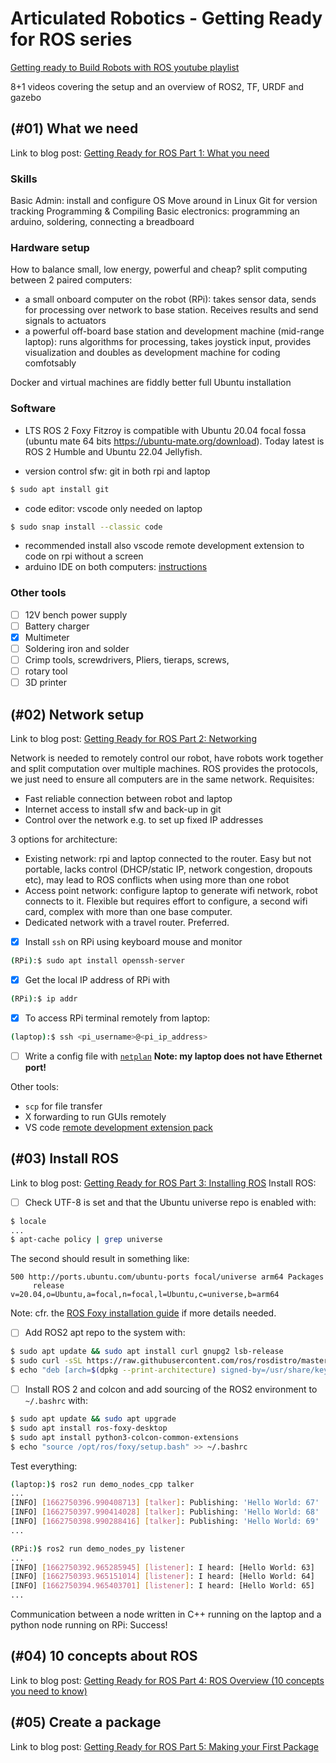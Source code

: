 # Articulated Robotics - Getting Ready for ROS series 

[Getting ready to Build Robots with ROS youtube playlist](https://www.youtube.com/playlist?list=PLunhqkrRNRhYYCaSTVP-qJnyUPkTxJnBt)

8+1 videos covering the setup and an overview of ROS2, TF, URDF and gazebo

## (#01) What we need 

Link to blog post: [Getting Ready for ROS Part 1: What you need](https://articulatedrobotics.xyz/ready-for-ros-1-what-you-need/)

### Skills

Basic Admin: install and configure OS
Move around in Linux
Git for version tracking
Programming & Compiling
Basic electronics: programming an arduino, soldering, connecting a breadboard

### Hardware setup
How to balance small, low energy, powerful and cheap? split computing between 2 paired computers:
* a small onboard computer on the robot (RPi): takes sensor data, sends for processing over network to base station. Receives results and send signals to actuators
* a powerful off-board base station and development machine (mid-range laptop): runs algorithms for processing, takes joystick input, provides visualization and doubles as development machine for coding comfotsably

Docker and virtual machines are fiddly better full Ubuntu installation

### Software
* LTS ROS 2 Foxy Fitzroy is compatible with Ubuntu 20.04 focal fossa (ubuntu mate 64 bits https://ubuntu-mate.org/download). Today latest is ROS 2 Humble and Ubuntu 22.04 Jellyfish.

* version control sfw: git in both rpi and laptop
``` bash
$ sudo apt install git
```
* code editor: vscode only needed on laptop
``` bash
$ sudo snap install --classic code
```
* recommended install also vscode remote development extension to code on rpi without a screen
* arduino IDE on both computers: [instructions](https://www.arduino.cc/en/guide/linux)

### Other tools
- [ ] 12V bench power supply
- [ ] Battery charger
- [x] Multimeter
- [ ] Soldering iron and solder
- [ ] Crimp tools, screwdrivers, Pliers, tieraps, screws,
- [ ] rotary tool
- [ ] 3D printer

## (#02) Network setup
Link to blog post: [Getting Ready for ROS Part 2: Networking](https://articulatedrobotics.xyz/ready-for-ros-2-networking/)

Network is needed to remotely control our robot, have robots work together and split computation over multiple machines. ROS provides the protocols, we just need to ensure all computers are in the same network. Requisites:

* Fast reliable connection between robot and laptop
* Internet access to install sfw and back-up in git
* Control over the network e.g. to set up fixed IP addresses

3 options for architecture:

* Existing network: rpi and laptop connected to the router. Easy but not portable, lacks control (DHCP/static IP, network congestion, dropouts etc), may lead to ROS conflicts when using more than one robot
* Access point network: configure laptop to generate wifi network, robot connects to it. Flexible but requires effort to configure, a second wifi card, complex with more than one base computer.
* Dedicated network with a travel router. Preferred.

- [x] Install `ssh` on RPi using keyboard mouse and monitor

```bash
(RPi):$ sudo apt install openssh-server
```

- [x] Get the local IP address of RPi with

```bash
(RPi):$ ip addr
```

- [x] To access RPi terminal remotely from laptop:

```bash
(laptop):$ ssh <pi_username>@<pi_ip_address>
```
- [ ] Write a config file with [`netplan`](https://netplan.io) **Note: my laptop does not have Ethernet port!**

Other tools:

* `scp` for file transfer
* X forwarding to run GUIs remotely
* VS code [remote development extension pack](https://code.visualstudio.com/docs/remote/ssh)

## (#03) Install ROS

Link to blog post: [Getting Ready for ROS Part 3: Installing ROS](https://articulatedrobotics.xyz/ready-for-ros-3-installing-ros/)
Install ROS:
- [ ] Check UTF-8 is set and that the Ubuntu universe repo is enabled with: 
```bash
$ locale
...
$ apt-cache policy | grep universe
```
The second should result in something like:
```
500 http://ports.ubuntu.com/ubuntu-ports focal/universe arm64 Packages
     release v=20.04,o=Ubuntu,a=focal,n=focal,l=Ubuntu,c=universe,b=arm64
```
Note: cfr. the [ROS Foxy installation guide](https://docs.ros.org/en/foxy/Installation/Ubuntu-Install-Debians.html) if more details needed. 
- [ ] Add ROS2 apt repo to the system with:
```bash
$ sudo apt update && sudo apt install curl gnupg2 lsb-release
$ sudo curl -sSL https://raw.githubusercontent.com/ros/rosdistro/master/ros.key  -o /usr/share/keyrings/ros-archive-keyring.gpg
$ echo "deb [arch=$(dpkg --print-architecture) signed-by=/usr/share/keyrings/ros-archive-keyring.gpg] http://packages.ros.org/ros2/ubuntu $(source /etc/os-release && echo $UBUNTU_CODENAME) main" | sudo tee /etc/apt/sources.list.d/ros2.list > /dev/null
```
- [ ] Install ROS 2 and colcon and add sourcing of the ROS2 environment to `~/.bashrc` with:
```bash
$ sudo apt update && sudo apt upgrade
$ sudo apt install ros-foxy-desktop
$ sudo apt install python3-colcon-common-extensions
$ echo "source /opt/ros/foxy/setup.bash" >> ~/.bashrc
```

Test everything:
```bash
(laptop:)$ ros2 run demo_nodes_cpp talker
...
[INFO] [1662750396.990408713] [talker]: Publishing: 'Hello World: 67'
[INFO] [1662750397.990414028] [talker]: Publishing: 'Hello World: 68'
[INFO] [1662750398.990288416] [talker]: Publishing: 'Hello World: 69'
...
```
```bash
(RPi:)$ ros2 run demo_nodes_py listener
...
[INFO] [1662750392.965285945] [listener]: I heard: [Hello World: 63]
[INFO] [1662750393.965151014] [listener]: I heard: [Hello World: 64]
[INFO] [1662750394.965403701] [listener]: I heard: [Hello World: 65]
...
```
Communication between a node written in C++ running on the laptop and a python node running on RPi: Success! 

## (#04) 10 concepts about ROS

Link to blog post: [Getting Ready for ROS Part 4: ROS Overview (10 concepts you need to know)](https://articulatedrobotics.xyz/ready-for-ros-4-ros-overview/)

## (#05) Create a package

Link to blog post: [Getting Ready for ROS Part 5: Making your First Package](https://articulatedrobotics.xyz/ready-for-ros-5-packages/)
